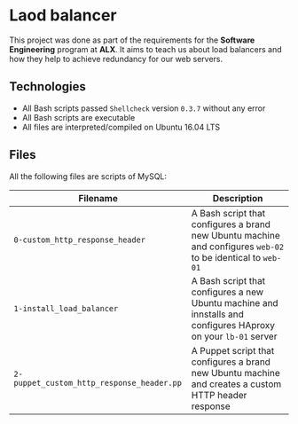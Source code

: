 # Laod balancer
This project was done as part of the requirements for the **Software Engineering** program at **ALX**. It aims to teach us about load balancers and how they help to achieve redundancy for our web servers.

## Technologies
* All Bash scripts passed `Shellcheck` version `0.3.7` without any error 
* All Bash scripts are executable
* All files are interpreted/compiled on Ubuntu 16.04 LTS

## Files

All the following files are scripts of MySQL:

| Filename | Description |
| -------- | ----------- |
| `0-custom_http_response_header` | A Bash script that configures a brand new Ubuntu machine and configures `web-02` to be identical to `web-01` |
| `1-install_load_balancer` | A Bash script that configures a new Ubuntu machine and innstalls and configures HAproxy on your `lb-01` server |
| `2-puppet_custom_http_response_header.pp` | A Puppet script that configures a brand new Ubuntu machine and creates a custom HTTP header response |
